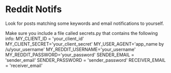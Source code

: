 # Reddit Notifs

Look for posts matching some keywords and email notifications to yourself.

Make sure you include a file called secrets.py that contains the following info:
MY_CLIENT_ID = 'your_client_id'
MY_CLIENT_SECRET='your_client_secret'
MY_USER_AGENT='app_name by /u/your_username'
MY_REDDIT_USERNAME='your_username'
MY_REDDIT_PASSWORD='your_password'
SENDER_EMAIL = 'sender_email'
SENDER_PASSWORD = 'sender_password'
RECEIVER_EMAIL = 'receiver_email'
